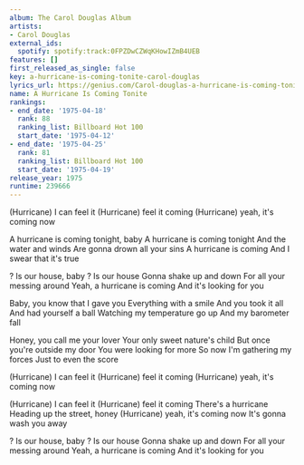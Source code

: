 ```yaml
---
album: The Carol Douglas Album
artists:
- Carol Douglas
external_ids:
  spotify: spotify:track:0FPZDwCZWqKHowIZmB4UEB
features: []
first_released_as_single: false
key: a-hurricane-is-coming-tonite-carol-douglas
lyrics_url: https://genius.com/Carol-douglas-a-hurricane-is-coming-tonite-lyrics
name: A Hurricane Is Coming Tonite
rankings:
- end_date: '1975-04-18'
  rank: 88
  ranking_list: Billboard Hot 100
  start_date: '1975-04-12'
- end_date: '1975-04-25'
  rank: 81
  ranking_list: Billboard Hot 100
  start_date: '1975-04-19'
release_year: 1975
runtime: 239666
---
```

(Hurricane) I can feel it
(Hurricane) feel it coming
(Hurricane) yeah, it's coming now


A hurricane is coming tonight, baby
A hurricane is coming tonight
And the water and winds
Are gonna drown all your sins
A hurricane is coming
And I swear that it's true

? Is our house, baby
? Is our house
Gonna shake up and down
For all your messing around
Yeah, a hurricane is coming
And it's looking for you

Baby, you know that I gave you
Everything with a smile
And you took it all
And had yourself a ball
Watching my temperature go up
And my barometer fall


Honey, you call me your lover
Your only sweet nature's child
But once you're outside my door
You were looking for more
So now I'm gathering my forces
Just to even the score

(Hurricane) I can feel it
(Hurricane) feel it coming
(Hurricane) yeah, it's coming now

(Hurricane) I can feel it
(Hurricane) feel it coming
There's a hurricane
Heading up the street, honey
(Hurricane) yeah, it's coming now
It's gonna wash you away


? Is our house, baby
? Is our house
Gonna shake up and down
For all your messing around
Yeah, a hurricane is coming
And it's looking for you
